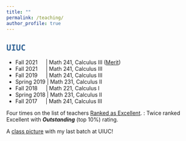 ```yaml
---
title: ""
permalink: /teaching/
author_profile: true
---
```

<script type="text/javascript"
  src="https://www.maths.nottingham.ac.uk/plp/pmadw/LaTeXMathML.js">
 </script>

## <kbd id="TeachUIUC"><a href="#TeachUIUC" style="text-decoration: none; color: #326496">UIUC</a></kbd>

* Fall 2021 &emsp; \| Math 241, Calculus III (<a href="https://merit.illinois.edu/about-merit/" target="_blank">Merit</a>)
* Fall 2021 &emsp; \| Math 241, Calculus III
* Fall 2019 &emsp; \| Math 241, Calculus III
* Spring 2019 \| Math 231, Calculus II
* Fall 2018 &emsp; \| Math 221, Calculus I 
* Spring 2018 \| Math 231, Calculus II 
* Fall 2017 &emsp; \| Math 241, Calculus III 

Four times on the list of teachers <a href="https://citl.illinois.edu/citl-101/measurement-evaluation/teaching-evaluation/teaching-evaluations-(ices)/teachers-ranked-as-excellent" target="_blank"> Ranked as Excellent</a>.
  : Twice ranked Excellent with <b>_Outstanding_</b> (top 10%) rating. 

A <a href="http://neerbhardwaj.github.io/images/Merit.jpg" target="_blank">class picture</a> with my last batch at UIUC! 

  

  





  


  
